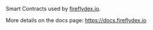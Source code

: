 Smart Contracts used by [fireflydex.io](https://fireflydex.io).

More details on the docs page: https://docs.fireflydex.io

